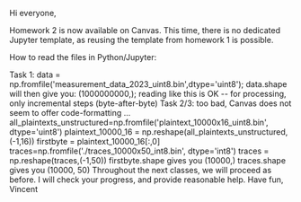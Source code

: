 Hi everyone,

Homework 2 is now available on Canvas. This time, there is no dedicated Jupyter template, as reusing the template from homework 1 is possible.

How to read the files in Python/Jupyter:

Task 1: data = np.fromfile('measurement_data_2023_uint8.bin',dtype='uint8'); data.shape will then give you: (1000000000,); reading like this is OK -- for processing, only incremental steps (byte-after-byte)
Task 2/3: too bad, Canvas does not seem to offer code-formatting ...
all_plaintexts_unstructured=np.fromfile('plaintext_10000x16_uint8.bin', dtype='uint8')
plaintext_10000_16 = np.reshape(all_plaintexts_unstructured,(-1,16))
firstbyte = plaintext_10000_16[:,0]
traces=np.fromfile('./traces_10000x50_int8.bin', dtype='int8')
traces = np.reshape(traces,(-1,50))
firstbyte.shape
gives you (10000,)
traces.shape
gives you (10000, 50)
Throughout the next classes, we will proceed as before. I will check your progress, and provide reasonable help.
Have fun,
Vincent